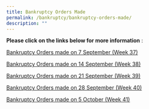 ```yaml
---
title: Bankruptcy Orders Made
permalink: /bankruptcy/bankruptcy-orders-made/
description: ""
---
```

**Please click on the links below for more information**&nbsp;:<br>

[Bankruptcy Orders made on 7 September (Week 37)](/files/(150923)bankruptcyordersmadeweek37.pdf)<br>

[Bankruptcy Orders made on 14 September (Week 38)](/files/(230923)bankruptcyordersmadeweek38.pdf)<br>

[Bankruptcy Orders made on 21 September (Week 39)](/files/(280923)bankruptcyordersmadeon21september(week39).pdf)<br>

[Bankruptcy Orders made on 28 September (Week 40)](/files/(6oct2023)bankruptcyordersmadeon28september(week40).pdf)<br>

[Bankruptcy Orders made on 5 October (Week 41)](/files/(121023)bankruptcyordersmadeon5october(week41).pdf)

